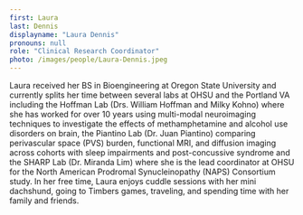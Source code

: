 ```yaml
---
first: Laura
last: Dennis
displayname: "Laura Dennis"
pronouns: null
role: "Clinical Research Coordinator"
photo: /images/people/Laura-Dennis.jpeg
---
```


Laura received her BS in Bioengineering at Oregon State University and currently splits her time between several labs at OHSU and the Portland VA including the Hoffman Lab (Drs. William Hoffman and Milky Kohno) where she has worked for over 10 years using multi-modal neuroimaging techniques to investigate the effects of methamphetamine and alcohol use disorders on brain, the Piantino Lab (Dr. Juan Piantino) comparing perivascular space (PVS) burden, functional MRI, and diffusion imaging across cohorts with sleep impairments and post-concussive syndrome and the SHARP Lab (Dr. Miranda Lim) where she is the lead coordinator at OHSU for the North American Prodromal Synucleinopathy (NAPS) Consortium study. In her free time, Laura enjoys cuddle sessions with her mini dachshund, going to Timbers games, traveling, and spending time with her family and friends. 